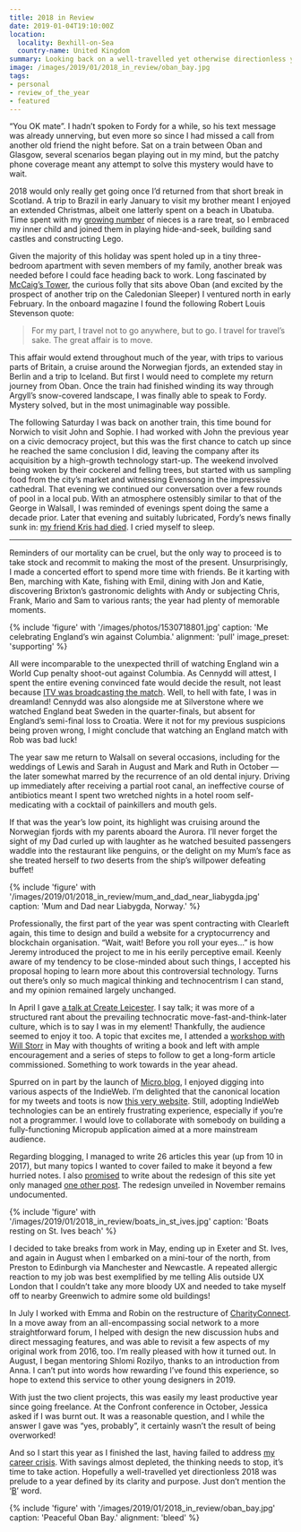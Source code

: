 ```yaml
---
title: 2018 in Review
date: 2019-01-04T19:10:00Z
location:
  locality: Bexhill-on-Sea
  country-name: United Kingdom
summary: Looking back on a well-travelled yet otherwise directionless year.
image: /images/2019/01/2018_in_review/oban_bay.jpg
tags:
- personal
- review_of_the_year
- featured
---
```

“You OK mate”. I hadn’t spoken to Fordy for a while, so his text message was already unnerving, but even more so since I had missed a call from another old friend the night before. Sat on a train between Oban and Glasgow, several scenarios began playing out in my mind, but the patchy phone coverage meant any attempt to solve this mystery would have to wait.

2018 would only really get going once I’d returned from that short break in Scotland. A trip to Brazil in early January to visit my brother meant I enjoyed an extended Christmas, albeit one latterly spent on a beach in Ubatuba. Time spent with my [growing number][1] of nieces is a rare treat, so I embraced my inner child and joined them in playing hide-and-seek, building sand castles and constructing Lego.

Given the majority of this holiday was spent holed up in a tiny three-bedroom apartment with seven members of my family, another break was needed before I could face heading back to work. Long fascinated by [McCaig’s Tower][2], the curious folly that sits above Oban (and excited by the prospect of another trip on the Caledonian Sleeper) I ventured north in early February. In the onboard magazine I found the following Robert Louis Stevenson quote:

> For my part, I travel not to go anywhere, but to go. I travel for travel’s sake. The great affair is to move.

This affair would extend throughout much of the year, with trips to various parts of Britain, a cruise around the Norwegian fjords, an extended stay in Berlin and a trip to Iceland. But first I would need to complete my return journey from Oban. Once the train had finished winding its way through Argyll’s snow-covered landscape, I was finally able to speak to Fordy. Mystery solved, but in the most unimaginable way possible.

The following Saturday I was back on another train, this time bound for Norwich to visit John and Sophie. I had worked with John the previous year on a civic democracy project, but this was the first chance to catch up since he reached the same conclusion I did, leaving the company after its acquisition by a high-growth technology start-up. The weekend involved being woken by their cockerel and felling trees, but started with us sampling food from the city’s market and witnessing Evensong in the impressive cathedral. That evening we continued our conversation over a few rounds of pool in a local pub. With an atmosphere ostensibly similar to that of the George in Walsall, I was reminded of evenings spent doing the same a decade prior. Later that evening and suitably lubricated, Fordy’s news finally sunk in: [my friend Kris had died][3]. I cried myself to sleep.

* * *

Reminders of our mortality can be cruel, but the only way to proceed is to take stock and recommit to making the most of the present. Unsurprisingly, I made a concerted effort to spend more time with friends. Be it karting with Ben, marching with Kate, fishing with Emil, dining with Jon and Katie, discovering Brixton’s gastronomic delights with Andy or subjecting Chris, Frank, Mario and Sam to various rants; the year had plenty of memorable moments.

{% include 'figure' with '/images/photos/1530718801.jpg'
  caption: 'Me celebrating England’s win against Columbia.'
  alignment: 'pull'
  image_preset: 'supporting'
%}

All were incomparable to the unexpected thrill of watching England win a World Cup penalty shoot-out against Columbia. As Cennydd will attest, I spent the entire evening convinced fate would decide the result, not least because [ITV was broadcasting the match][4]. Well, to hell with fate, I was in dreamland! Cennydd was also alongside me at Silverstone where we watched England beat Sweden in the quarter-finals, but absent for England’s semi-final loss to Croatia. Were it not for my previous suspicions being proven wrong, I might conclude that watching an England match with Rob was bad luck!

The year saw me return to Walsall on several occasions, including for the weddings of Lewis and Sarah in August and Mark and Ruth in October — the later somewhat marred by the recurrence of an old dental injury. Driving up immediately after receiving a partial root canal, an ineffective course of antibiotics meant I spent two wretched nights in a hotel room self-medicating with a cocktail of painkillers and mouth gels.

If that was the year’s low point, its highlight was cruising around the Norwegian fjords with my parents aboard the Aurora. I’ll never forget the sight of my Dad curled up with laughter as he watched besuited passengers waddle into the restaurant like penguins, or the delight on my Mum’s face as she treated herself to *two* deserts from the ship’s willpower defeating buffet!

{% include 'figure' with '/images/2019/01/2018_in_review/mum_and_dad_near_liabygda.jpg'
  caption: 'Mum and Dad near Liabygda, Norway.'
%}

Professionally, the first part of the year was spent contracting with Clearleft again, this time to design and build a website for a cryptocurrency and blockchain organisation. “Wait, wait! Before you roll your eyes…” is how Jeremy introduced the project to me in his eerily perceptive email. Keenly aware of my tendency to be close-minded about such things, I accepted his proposal hoping to learn more about this controversial technology. Turns out there’s only so much magical thinking and technocentrism I can stand, and my opinion remained largely unchanged.

In April I gave [a talk at Create Leicester][5]. I say talk; it was more of a structured rant about the prevailing technocratic move-fast-and-think-later culture, which is to say I was in my element! Thankfully, the audience seemed to enjoy it too. A topic that excites me, I attended a [workshop with Will Storr][6] in May with thoughts of writing a book and left with ample encouragement and a series of steps to follow to get a long-form article commissioned. Something to work towards in the year ahead.

Spurred on in part by the launch of [Micro.blog][7], I enjoyed digging into various aspects of the IndieWeb. I’m delighted that the canonical location for my tweets and toots is now [this very website][8]. Still, adopting IndieWeb technologies can be an entirely frustrating experience, especially if you’re not a programmer. I would love to collaborate with somebody on building a fully-functioning Micropub application aimed at a more mainstream audience.

Regarding blogging, I managed to write 26 articles this year (up from 10 in 2017), but many topics I wanted to cover failed to make it beyond a few hurried notes. I also [promised][9] to write about the redesign of this site yet only managed [one other post][10]. The redesign unveiled in November remains undocumented.

{% include 'figure' with '/images/2019/01/2018_in_review/boats_in_st_ives.jpg'
  caption: 'Boats resting on St. Ives beach'
%}

I decided to take breaks from work in May, ending up in Exeter and St. Ives, and again in August when I embarked on a mini-tour of the north, from Preston to Edinburgh via Manchester and Newcastle. A repeated allergic reaction to my job was best exemplified by me telling Alis outside UX London that I couldn’t take any more bloody UX and needed to take myself off to nearby Greenwich to admire some old buildings!

In July I worked with Emma and Robin on the restructure of [CharityConnect][11]. In a move away from an all-encompassing social network to a more straightforward forum, I helped with design the new discussion hubs and direct messaging features, and was able to revisit a few aspects of my original work from 2016, too. I’m really pleased with how it turned out. In August, I began mentoring Shlomi Rozilyo, thanks to an introduction from Anna. I can’t put into words how rewarding I’ve found this experience, so hope to extend this service to other young designers in 2019.

With just the two client projects, this was easily my least productive year since going freelance. At the Confront conference in October, Jessica asked if I was burnt out. It was a reasonable question, and I while the answer I gave was “yes, probably”, it certainly wasn’t the result of being overworked!

And so I start this year as I finished the last, having failed to address [my career crisis][12]. With savings almost depleted, the thinking needs to stop, it’s time to take action. Hopefully a well-travelled yet directionless 2018 was prelude to a year defined by its clarity and purpose. Just don’t mention the ‘[B][13]’ word.

{% include 'figure' with '/images/2019/01/2018_in_review/oban_bay.jpg'
  caption: 'Peaceful Oban Bay.'
  alignment: 'bleed'
%}

[1]: /notes/1536167280
[2]: https://en.wikipedia.org/wiki/McCaig%27s_Tower
[3]: /2018/02/kris_benbow
[4]: /2018/07/the_curse_of_itv
[5]: /presentations/2018/04/create_leicester
[6]: https://www.theguardian.com/guardian-masterclasses/2015/jul/03/how-to-write-compelling-features-a-one-day-journalism-course-will-storr-journalism-course
[7]: https://micro.blog
[8]: /notes/
[9]: /2018/04/redesign
[10]: /2018/10/conundrum
[11]: https://www.charityconnect.co.uk
[12]: /2018/10/crisis
[13]: https://en.wikipedia.org/wiki/Brexit
